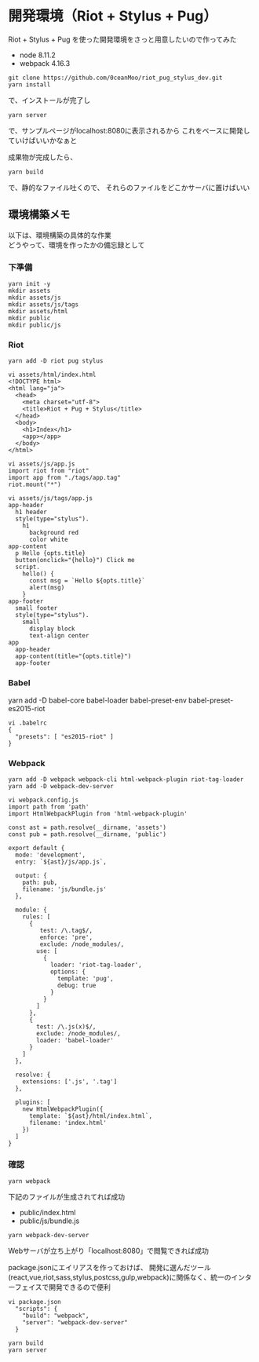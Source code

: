 開発環境（Riot + Stylus + Pug）
====

Riot + Stylus + Pug を使った開発環境をさっと用意したいので作ってみた

* node 8.11.2
* webpack 4.16.3

```
git clone https://github.com/0ceanMoo/riot_pug_stylus_dev.git
yarn install
```

で、インストールが完了し

```
yarn server
```

で、サンプルページがlocalhost:8080に表示されるから
これをベースに開発していけばいいかなぁと

成果物が完成したら、

```
yarn build
```

で、静的なファイル吐くので、 それらのファイルをどこかサーバに置けばいい


環境構築メモ
----

以下は、環境構築の具体的な作業  
どうやって、環境を作ったかの備忘録として

### 下準備
```
yarn init -y
mkdir assets
mkdir assets/js
mkdir assets/js/tags
mkdir assets/html
mkdir public
mkdir public/js
```

### Riot
```
yarn add -D riot pug stylus
```

```
vi assets/html/index.html
<!DOCTYPE html>
<html lang="ja">
  <head>
    <meta charset="utf-8">
    <title>Riot + Pug + Stylus</title>
  </head>
  <body>
    <h1>Index</h1>
    <app></app>
  </body>
</html>
```

```
vi assets/js/app.js
import riot from "riot"
import app from "./tags/app.tag"
riot.mount("*")
```

```
vi assets/js/tags/app.js
app-header
  h1 header
  style(type="stylus").
    h1
      background red
      color white
app-content
  p Hello {opts.title}
  button(onclick="{hello}") Click me
  script.
    hello() {
      const msg = `Hello ${opts.title}`
      alert(msg)
    }
app-footer
  small footer
  style(type="stylus").
    small
      display block
      text-align center
app
  app-header
  app-content(title="{opts.title}")
  app-footer
```

### Babel
yarn add -D babel-core babel-loader babel-preset-env babel-preset-es2015-riot

```
vi .babelrc
{
  "presets": [ "es2015-riot" ]
}
```

### Webpack
```
yarn add -D webpack webpack-cli html-webpack-plugin riot-tag-loader
yarn add -D webpack-dev-server
```

```
vi webpack.config.js
import path from 'path'
import HtmlWebpackPlugin from 'html-webpack-plugin'

const ast = path.resolve(__dirname, 'assets')
const pub = path.resolve(__dirname, 'public')

export default {
  mode: 'development',
  entry: `${ast}/js/app.js`,

  output: {
    path: pub,
    filename: 'js/bundle.js'
  },

  module: {
    rules: [
      {
         test: /\.tag$/,
         enforce: 'pre',
         exclude: /node_modules/,
        use: [
          {
            loader: 'riot-tag-loader',
            options: {
              template: 'pug',
              debug: true
            }
          }
        ]
      },
      {
        test: /\.js(x)$/,
        exclude: /node_modules/,
        loader: 'babel-loader'
      }
    ]
  },

  resolve: {
    extensions: ['.js', '.tag']
  },

  plugins: [
    new HtmlWebpackPlugin({
      template: `${ast}/html/index.html`,
      filename: 'index.html'
    })
  ]
}
```

### 確認
```
yarn webpack
```

下記のファイルが生成されてれば成功

* public/index.html
* public/js/bundle.js


```
yarn webpack-dev-server
```

Webサーバが立ち上がり「localhost:8080」で閲覧できれば成功

package.jsonにエイリアスを作っておけば、
開発に選んだツール(react,vue,riot,sass,stylus,postcss,gulp,webpack)に関係なく、統一のインターフェイスで開発できるので便利

```
vi package.json
  "scripts": {
    "build": "webpack",
    "server": "webpack-dev-server"
  }
```

```
yarn build
yarn server
```

